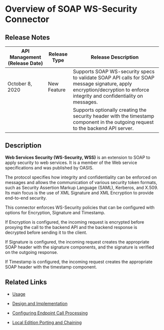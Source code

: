 ﻿---
sidebar_position: 1
---

# Overview of SOAP WS-Security Connector

<head>
  <meta name="guidename" content="API Management"/>
  <meta name="context" content="GUID-88c35931-0809-4774-82ed-e2d5944e361a"/>
</head>

## Release Notes

|**API Management (Release Date)** |**Release Type** |**Release Description** |
| --- | ---- | ---- |
|October 8, 2020 |New Feature |Supports SOAP WS-security specs to validate SOAP API calls for SOAP message signature, apply encryption/decryption to enforce integrity and confidentiality on messages. |
| | |Supports optionally creating the security header with the timestamp component in the outgoing request to the backend API server. |

## Description

**Web Services Security (WS-Security, WSS)** is an extension to SOAP to apply security to web services. It is a member of the Web service specifications and was published by OASIS. 

The protocol specifies how integrity and confidentiality can be enforced on messages and allows the communication of various security token formats, such as Security Assertion Markup Language (SAML), Kerberos, and X.509. Its main focus is the use of XML Signature and XML Encryption to provide end-to-end security. 

This connector enforces WS-Security policies that can be configured with options for Encryption, Signature and Timestamp. 

If Encryption is configured, the incoming request is encrypted before proxying the call to the backend API and the backend response is decrypted before sending it to the client. 

If Signature is configured, the incoming request creates the appropriate SOAP header with the signature components, and the signature is verified on the outgoing response. 

If Timestamp is configured, the incoming request creates the appropriate SOAP header with the timestamp component. 

## Related Links

- [Usage](Usage_6.md)

- [Design and Implementation](Design_and_implementation_27.md)

- [Configuring Endpoint Call Processing](Configuring_endpoint_call_processing_12.md)

- [Local Edition Porting and Chaining](Porting_and_chaining_3.md)
